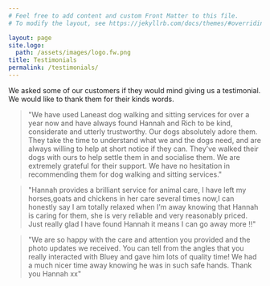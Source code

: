 ```yaml
---
# Feel free to add content and custom Front Matter to this file.
# To modify the layout, see https://jekyllrb.com/docs/themes/#overriding-theme-defaults

layout: page
site.logo:
  path: /assets/images/logo.fw.png
title: Testimonials
permalink: /testimonials/
---
```

We asked some of our customers if they would mind giving us a testimonial. We would like to thank them for their kinds words.

> "We have used Laneast dog walking and sitting services for over a year now and have always found Hannah and Rich to be kind, considerate and utterly trustworthy. Our dogs absolutely adore them. They take the time to understand what we and the dogs need, and are always willing to help at short notice if they can. They’ve walked their dogs with ours to help settle them in and socialise them. We are extremely grateful for their support. We have no hesitation in recommending them for dog walking and sitting services."

> "Hannah provides a brilliant service for animal care, I have left my horses,goats and chickens in her care several times now,I can honestly say I am totally relaxed when I’m away knowing that Hannah is caring for them, she is very reliable and very reasonably priced. Just really glad I have found Hannah it means I can go away more !!"

> "We are so happy with the care and attention you provided and the photo updates we received. You can tell from the angles that you really interacted with Bluey and gave him lots of quality time! We had a much nicer time away knowing he was in such safe hands. Thank you Hannah xx"
